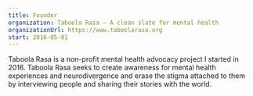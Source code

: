 ```yaml
---
title: Founder
organization: Taboola Rasa — A clean slate for mental health
organizationUrl: https://www.taboolarasa.org
start: 2016-05-01
---
```

Taboola Rasa is a non-profit mental health advocacy project I started in 2016. Taboola Rasa seeks to create awareness for mental health experiences and neurodivergence and erase the stigma attached to them by interviewing people and sharing their stories with the world.